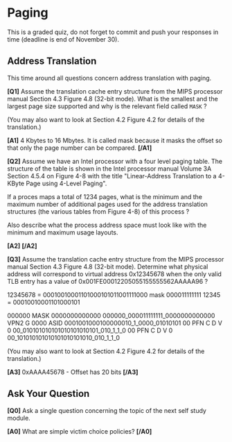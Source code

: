 # Paging

This is a graded quiz, do not forget to commit and push your responses in time (deadline is end of November 30).


## Address Translation

This time around all questions concern address translation with paging.

**[Q1]** Assume the translation cache entry structure from the MIPS processor manual Section 4.3 Figure 4.8 (32-bit mode).
What is the smallest and the largest page size supported and why is the relevant field called `MASK` ?

(You may also want to look at Section 4.2 Figure 4.2 for details of the translation.)

**[A1]** 4 Kbytes to 16 Mbytes. It is called mask because it masks the offset so that only the page number can be compared. **[/A1]**


**[Q2]** Assume we have an Intel processor with a four level paging table.
The structure of the table is shown in the Intel processor manual Volume 3A Section 4.5.4
on Figure 4-8 with the title "Linear-Address Translation to a 4-KByte Page using 4-Level Paging".

If a proces maps a total of 1234 pages, what is the minimum and the maximum number of additional
pages used for the address translation structures (the various tables from Figure 4-8) of this
process ?

Also describe what the process address space must look like with the minimum and maximum usage layouts.

**[A2]**  **[/A2]**


**[Q3]** Assume the translation cache entry structure from the MIPS processor manual Section 4.3 Figure 4.8 (32-bit mode).
Determine what physical address will correspond to virtual address 0x12345678 when the only valid TLB entry
has a value of 0x001FE00012205055155555562AAAAA96 ?

12345678 = 00010010001101000101011001111000
                          mask 000011111111
12345    = 00010010001101000101
                    
000000 MASK         0000000000000
000000_000011111111_0000000000000
VPN2                G 0000 ASID
0001001000100000010_1_0000_01010101
00 PFN                      C   D V 0
00_010101010101010101010101_010_1_1_0
00 PFN                      C   D V 0
00_101010101010101010101010_010_1_1_0

(You may also want to look at Section 4.2 Figure 4.2 for details of the translation.)

**[A3]** 0xAAAA45678 - Offset has 20 bits **[/A3]**


## Ask Your Question

**[Q0]** Ask a single question concerning the topic of the next self study module.

**[A0]** What are simple victim choice policies? **[/A0]**
